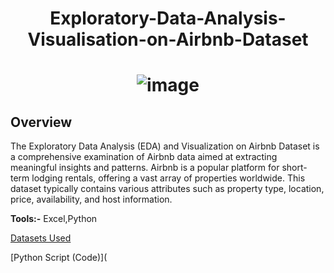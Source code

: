 # <p align="center"> Exploratory-Data-Analysis-Visualisation-on-Airbnb-Dataset </p>

# <p align="center"> ![image](https://github.com/manojgaikwad13/Exploratory-Data-Analysis-Visualisation-on-Airbnb-Dataset/assets/96239993/f83e3c21-e5b2-48d1-ad71-9a3fb51477a5) 
 </p>

## Overview

The Exploratory Data Analysis (EDA) and Visualization on Airbnb Dataset is a comprehensive examination of Airbnb data aimed at extracting meaningful insights and patterns. Airbnb is a popular platform for short-term lodging rentals, offering a vast array of properties worldwide. This dataset typically contains various attributes such as property type, location, price, availability, and host information.

**Tools:-** Excel,Python

[Datasets Used](Airbnb_Excel.xls)

[Python Script (Code)](

